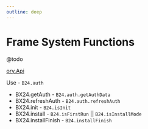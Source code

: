 ```yaml
---
outline: deep
---
```


# Frame System Functions

@todo

[ory.Api](https://apidocs.bitrix24.com/api-reference/bx24-js-sdk/system-functions/index.html)

Use - `B24.auth`

- BX24.getAuth - `B24.auth.getAuthData`
- BX24.refreshAuth - `B24.auth.refreshAuth`
- BX24.init - `B24.isInit`
- BX24.install - `B24.isFirstRun` || `B24.isInstallMode`
- BX24.installFinish - `B24.installFinish`
